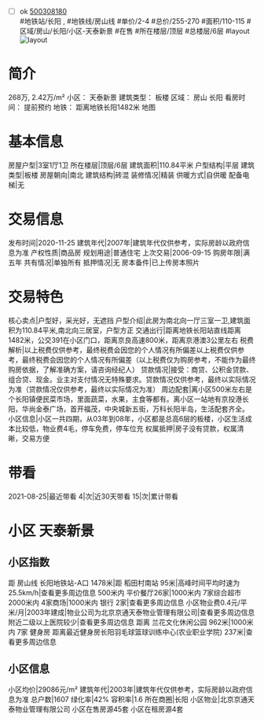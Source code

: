 - [ ] ok [500308180](https://bj.5i5j.com/ershoufang/500308180.html)  
 #地铁站/长阳 ,  #地铁线/房山线
#单价/2-4 #总价/255-270 #面积/110-115   #区域/房山/长阳/小区-天泰新景 #在售 #所在楼层/顶层 #总楼层/6层 #layout 
![layout](http://image2.5i5j.com//group1/M00/AB/08/CgqJMV1_MZaAb3rYAACN5wDGZiI462.jpg_P5.jpg) 
# 简介 
 268万,  2.42万/m² 
小区： 天泰新景
建筑类型： 板楼
区域： 房山 长阳
看房时间： 提前预约
地铁： 距离地铁长阳1482米 地图
# 基本信息 
 房屋户型|3室1厅1卫
所在楼层|顶层/6层
建筑面积|110.84平米
户型结构|平层
建筑类型|板楼
房屋朝向|南北
建筑结构|砖混
装修情况|精装
供暖方式|自供暖
配备电梯|无
# 交易信息 
 发布时间|2020-11-25
建筑年代|2007年|建筑年代仅供参考，实际房龄以政府信息为准
产权性质|商品房
规划用途|普通住宅
上次交易|2006-09-15
购房年限|满五年
共有情况|单独所有
抵押情况|无
房本备件|已上传房本照片
# 交易特色 
 核心卖点|户型好，采光好，无遮挡
户型介绍|此房为南北向一厅三室一卫,建筑面积为110.84平米,南北向三居室，户型方正
交通出行|距离地铁长阳站直线距离1482米，公交391在小区门口，距离京良高速800米，距离京港澳3公里左右
税费解析|以上税费仅供参考，最终税费会因您的个人情况有所偏差以上税费仅供参考，最终税费会因您的个人情况有所偏差（以上税费仅为购房参考，不能作为最终购房依据，了解准确方案，请咨询经纪人）
贷款情况|接受：商贷、公积金贷款、组合贷、现金。业主对支付情况无特殊要求。贷款情况仅供参考，最终以实际情况为准（贷款情况仅供参考，最终以实际情况为准）
周边配套|离小区500米左右是个长阳镇便民菜市场，里面蔬菜，水果，主食等都有。离小区一站地有京投港长阳，华尚金泰广场，首开福茂，中央城新五街，万科长阳半岛，生活配套齐全。
小区信息|小区一共四期，从03年到08年，小区都是总高6层的板楼，小区生活成本比较低，物业费4毛，停车免费，停车位充
权属抵押|房子没有贷款，权属清晰，交易方便
# 带看 
 2021-08-25|最近带看	 4|次|近30天带看	 15|次|累计带看
# 小区 天泰新景
## 小区指数 
 距 房山线 长阳地铁站-A口 1478米|距 稻田村南站 95米|高峰时间平均时速为25.5km/h|查看更多周边信息
500米内 平价餐厅26家|1000米内 7家综合超市
2000米内 4家商场|1000米内 银行 2家|查看更多周边信息
小区物业费0.4元/平米/月|2003年建成|物业公司为北京京通天泰物业管理有限公司|查看更多周边信息
附近二级以上医院较少|查看更多周边信息
距离 兰花文化休闲公园 962米|1000米内 7家 健身房
距离最近健身房长阳羽毛球篮球训练中心(农业职业学院) 237米|查看更多周边信息
## 小区信息 
 小区均价|29086元/m²
建筑年代|2003年|建筑年代仅供参考，实际房龄以政府信息为准
总户数|1607
绿化率|42%
容积率|1.6
所在商圈|长阳
小区物业|北京京通天泰物业管理有限公司
小区在售房源45套
小区在租房源4套
